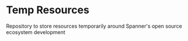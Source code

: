 # Temp Resources
Repository to store resources temporarily around Spanner's open source ecosystem development
